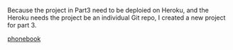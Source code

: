 Because the project in Part3 need to be deploied on Heroku, and the Heroku needs the project be an individual Git repo, I created a new project for part 3. 

[phonebook](https://github.com/tw7613781/phonebook)
